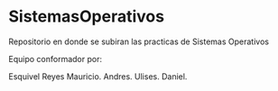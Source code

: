 # SistemasOperativos
Repositorio en donde se subiran las practicas de Sistemas Operativos

Equipo conformador por:

Esquivel Reyes Mauricio.
Andres.
Ulises.
Daniel.